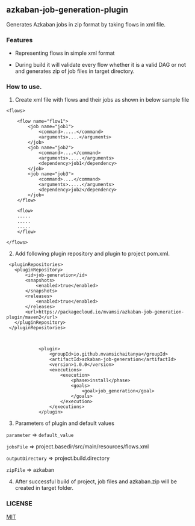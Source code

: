 ## azkaban-job-generation-plugin

Generates Azkaban jobs in zip format by taking flows in xml file.

### Features

* Representing flows in simple xml format

* During build it will validate every flow whether it is a valid DAG or not and generates zip of job files in target directory.

### How to use.

1. Create xml file with flows and their jobs as shown in below sample file

```
<flows>

    <flow name="flow1">
        <job name="job1">
            <command>.....</command>
            <arguments>....</arguments>
        </job>
        <job name="job2">
            <command>....</command>
            <arguments>.....</arguments>
            <dependency>job1</dependency>
        </job>
        <job name="job3">
            <command>....</command>
            <arguments>.....</arguments>
            <dependency>job2</dependency>
        </job>
    </flow>
    
    <flow>
    .....
    .....
    .....
    </flow>

</flows>
```

2. Add following plugin repository and plugin to project pom.xml.

```    
 <pluginRepositories>
   <pluginRepository>
       <id>job-generation</id>
       <snapshots>
           <enabled>true</enabled>
       </snapshots>
       <releases>
           <enabled>true</enabled>
       </releases>
       <url>https://packagecloud.io/mvamsi/azkaban-job-generation-plugin/maven2</url>
   </pluginRepository>
 </pluginRepositories>
       
       
```

```      
            <plugin>
                <groupId>io.github.mvamsichaitanya</groupId>
                <artifactId>azkaban-job-generation</artifactId>
                <version>1.0.0</version>
                <executions>
                    <execution>
                        <phase>install</phase>
                        <goals>
                            <goal>job_generation</goal>
                        </goals>
                    </execution>
                </executions>
            </plugin>
```

3. Parameters of plugin and default values

```parameter```       =>         ```default_value```

```jobsFile```        =>         project.basedir/src/main/resources/flows.xml

```outputDirectory``` =>         project.build.directory

```zipFile```         =>          azkaban

4. After successful build of project, job files and azkaban.zip will be created in target folder.


### LICENSE

[MIT](https://github.com/MvamsiChiaitanya/azkaban-job-generation-plugin/blob/master/LICENSE)